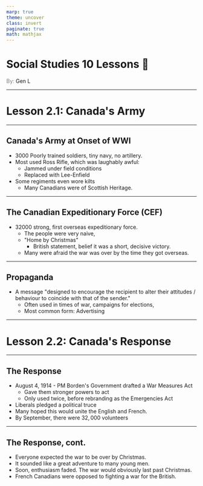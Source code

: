 ```yaml
---
marp: true
theme: uncover
class: invert
paginate: true
math: mathjax
---
```


# <!--fit-->Social Studies 10 Lessons :book:

<span style="color:grey">By:</span> Gen L

<!--_footer: In partnership with Hyperion University, 2023-->

---

# Lesson 2.1: Canada's Army

---

## Canada's Army at Onset of WWI

* $3000$ Poorly trained soldiers, tiny navy, no artillery.
* Most used Ross Rifle, which was laughably awful:
    * Jammed under field conditions
    * Replaced with Lee-Enfield
* Some regiments even wore kilts
    * Many Canadians were of Scottish Heritage.

---

## The Canadian Expeditionary Force (CEF)
* $32000$ strong, first overseas expeditionary force.
    * The people were very naive,
    * "Home by Christmas"
        * British statement, belief it was a short, decisive victory.
    * Many were afraid the war was over by the time they got overseas.

---

## Propaganda

* A message "designed to encourage the recipient to alter their attitudes / behaviour to coincide with that of the sender."
    * Often used in times of war, campaigns for elections,
    * Most common form: Advertising

---

# Lesson 2.2: Canada's Response

---

## The Response

* August 4, 1914 - PM Borden's Government drafted a War Measures Act
    * Gave them stronger powers to act
    * Only used twice, before rebranding as the Emergencies Act
* Liberals pledged a political truce
* Many hoped this would unite the English and French.
* By September, there were $32,000$ volunteers

---

## The Response, cont.

* Everyone expected the war to be over by Christmas.
* It sounded like a great adventure to many young men.
* Soon, enthusiasm faded. The war would obviously last past Christmas.
* French Canadians were opposed to fighting a war for the British.

